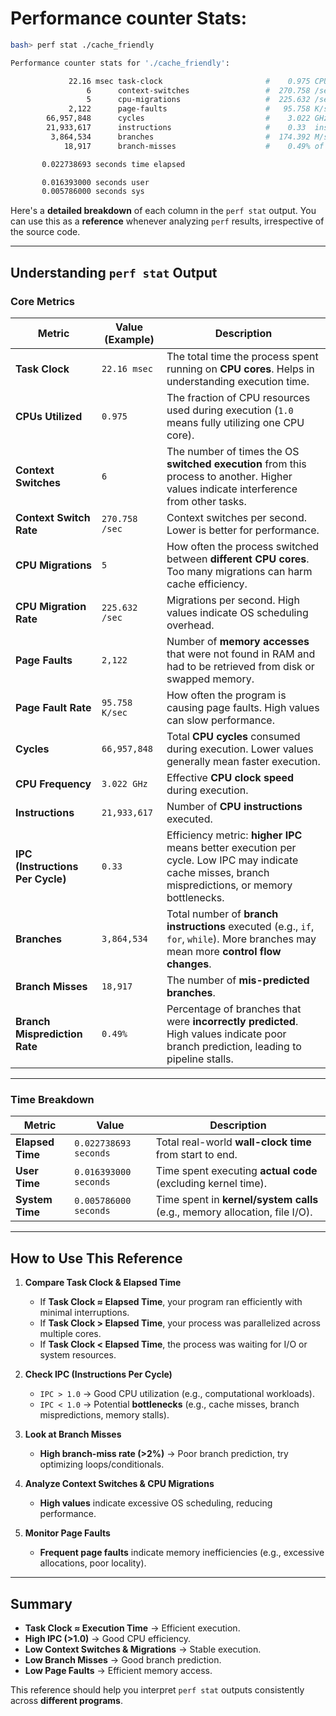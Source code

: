 
# Performance counter Stats:

```bash
bash> perf stat ./cache_friendly
```

``` bash
Performance counter stats for './cache_friendly':

             22.16 msec task-clock                       #    0.975 CPUs utilized             
                 6      context-switches                 #  270.758 /sec                      
                 5      cpu-migrations                   #  225.632 /sec                      
             2,122      page-faults                      #   95.758 K/sec                     
        66,957,848      cycles                           #    3.022 GHz                       
        21,933,617      instructions                     #    0.33  insn per cycle            
         3,864,534      branches                         #  174.392 M/sec                     
            18,917      branch-misses                    #    0.49% of all branches           

       0.022738693 seconds time elapsed

       0.016393000 seconds user
       0.005786000 seconds sys
```
Here's a **detailed breakdown** of each column in the `perf stat` output. You can use this as a **reference** whenever analyzing `perf` results, irrespective of the source code.

---

## **Understanding `perf stat` Output**

### **Core Metrics**
| **Metric**                       | **Value** (Example) | **Description**                                                                                                                                      |
|----------------------------------|---------------------|------------------------------------------------------------------------------------------------------------------------------------------------------|
| **Task Clock**                   | `22.16 msec`        | The total time the process spent running on **CPU cores**. Helps in understanding execution time.                                                    |
| **CPUs Utilized**                | `0.975`             | The fraction of CPU resources used during execution (`1.0` means fully utilizing one CPU core).                                                      |
| **Context Switches**             | `6`                 | The number of times the OS **switched execution** from this process to another. Higher values indicate interference from other tasks.                |
| **Context Switch Rate**          | `270.758 /sec`      | Context switches per second. Lower is better for performance.                                                                                        |
| **CPU Migrations**               | `5`                 | How often the process switched between **different CPU cores**. Too many migrations can harm cache efficiency.                                       |
| **CPU Migration Rate**           | `225.632 /sec`      | Migrations per second. High values indicate OS scheduling overhead.                                                                                  |
| **Page Faults**                  | `2,122`             | Number of **memory accesses** that were not found in RAM and had to be retrieved from disk or swapped memory.                                        |
| **Page Fault Rate**              | `95.758 K/sec`      | How often the program is causing page faults. High values can slow performance.                                                                      |
| **Cycles**                       | `66,957,848`        | Total **CPU cycles** consumed during execution. Lower values generally mean faster execution.                                                        |
| **CPU Frequency**                | `3.022 GHz`         | Effective **CPU clock speed** during execution.                                                                                                      |
| **Instructions**                 | `21,933,617`        | Number of **CPU instructions** executed.                                                                                                             |
| **IPC (Instructions Per Cycle)** | `0.33`              | Efficiency metric: **higher IPC** means better execution per cycle. Low IPC may indicate cache misses, branch mispredictions, or memory bottlenecks. |
| **Branches**                     | `3,864,534`         | Total number of **branch instructions** executed (e.g., `if`, `for`, `while`). More branches may mean more **control flow changes**.                 |
| **Branch Misses**                | `18,917`            | The number of **mis-predicted branches**.                                                                                                            |
| **Branch Misprediction Rate**    | `0.49%`             | Percentage of branches that were **incorrectly predicted**. High values indicate poor branch prediction, leading to pipeline stalls.                 |

---

### **Time Breakdown**
| **Metric**       | **Value**             | **Description**                                                            |
|------------------|-----------------------|----------------------------------------------------------------------------|
| **Elapsed Time** | `0.022738693 seconds` | Total real-world **wall-clock time** from start to end.                    |
| **User Time**    | `0.016393000 seconds` | Time spent executing **actual code** (excluding kernel time).              |
| **System Time**  | `0.005786000 seconds` | Time spent in **kernel/system calls** (e.g., memory allocation, file I/O). |

---

## **How to Use This Reference**
1. **Compare Task Clock & Elapsed Time**  
   - If **Task Clock ≈ Elapsed Time**, your program ran efficiently with minimal interruptions.  
   - If **Task Clock > Elapsed Time**, your process was parallelized across multiple cores.  
   - If **Task Clock < Elapsed Time**, the process was waiting for I/O or system resources.

2. **Check IPC (Instructions Per Cycle)**
   - `IPC > 1.0` → Good CPU utilization (e.g., computational workloads).
   - `IPC < 1.0` → Potential **bottlenecks** (e.g., cache misses, branch mispredictions, memory stalls).

3. **Look at Branch Misses**
   - **High branch-miss rate (>2%)** → Poor branch prediction, try optimizing loops/conditionals.

4. **Analyze Context Switches & CPU Migrations**
   - **High values** indicate excessive OS scheduling, reducing performance.

5. **Monitor Page Faults**
   - **Frequent page faults** indicate memory inefficiencies (e.g., excessive allocations, poor locality).

---

## **Summary**
- **Task Clock ≈ Execution Time** → Efficient execution.
- **High IPC (>1.0)** → Good CPU efficiency.
- **Low Context Switches & Migrations** → Stable execution.
- **Low Branch Misses** → Good branch prediction.
- **Low Page Faults** → Efficient memory access.

This reference should help you interpret `perf stat` outputs consistently across **different programs**.
